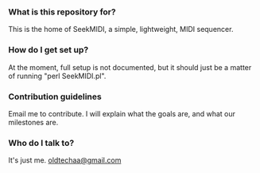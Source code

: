 ### What is this repository for? ###

This is the home of SeekMIDI, a simple, lightweight, MIDI sequencer.

### How do I get set up? ###

At the moment, full setup is not documented, but it should just be a matter of running "perl SeekMIDI.pl".

### Contribution guidelines ###

Email me to contribute. I will explain what the goals are, and what our milestones are.

### Who do I talk to? ###

It's just me. [oldtechaa@gmail.com](mailto:oldtechaa@gmail.com)
